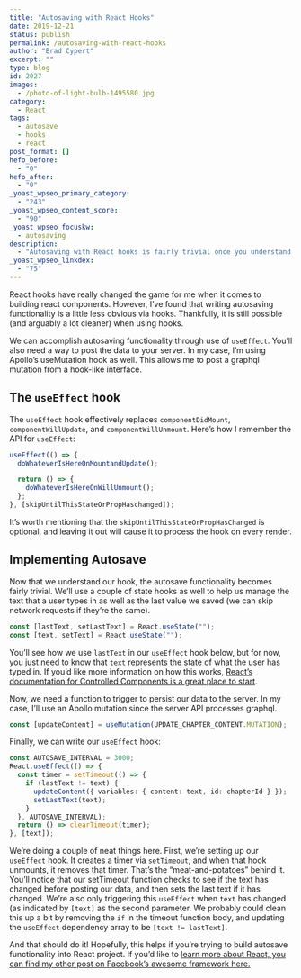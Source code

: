 ```yaml
---
title: "Autosaving with React Hooks"
date: 2019-12-21
status: publish
permalink: /autosaving-with-react-hooks
author: "Brad Cypert"
excerpt: ""
type: blog
id: 2027
images:
  - /photo-of-light-bulb-1495580.jpg
category:
  - React
tags:
  - autosave
  - hooks
  - react
post_format: []
hefo_before:
  - "0"
hefo_after:
  - "0"
_yoast_wpseo_primary_category:
  - "243"
_yoast_wpseo_content_score:
  - "90"
_yoast_wpseo_focuskw:
  - autosaving
description:
  - "Autosaving with React hooks is fairly trivial once you understand React's useEffect hook. Autosaving can be accomplished with useEffect and useState."
_yoast_wpseo_linkdex:
  - "75"
---
```


React hooks have really changed the game for me when it comes to building react components. However, I’ve found that writing autosaving functionality is a little less obvious via hooks. Thankfully, it is still possible (and arguably a lot cleaner) when using hooks.

We can accomplish autosaving functionality through use of `useEffect`. You’ll also need a way to post the data to your server. In my case, I’m using Apollo’s useMutation hook as well. This allows me to post a graphql mutation from a hook-like interface.

## The `useEffect` hook

The `useEffect` hook effectively replaces `componentDidMount`, `componentWillUpdate`, and `componentWillUnmount`. Here’s how I remember the API for `useEffect`:

```typescript
useEffect(() => {
  doWhateverIsHereOnMountandUpdate();

  return () => {
    doWhateverIsHereOnWillUnmount();
  };
}, [skipUntilThisStateOrPropHaschanged]);
```

It’s worth mentioning that the `skipUntilThisStateOrPropHasChanged` is optional, and leaving it out will cause it to process the hook on every render.

## Implementing Autosave

Now that we understand our hook, the autosave functionality becomes fairly trivial. We’ll use a couple of state hooks as well to help us manage the text that a user types in as well as the last value we saved (we can skip network requests if they’re the same).

```typescript
const [lastText, setLastText] = React.useState("");
const [text, setText] = React.useState("");
```

You’ll see how we use `lastText` in our `useEffect` hook below, but for now, you just need to know that `text` represents the state of what the user has typed in. If you’d like more information on how this works, [React’s documentation for Controlled Components is a great place to start](https://reactjs.org/docs/forms.html#controlled-components).

Now, we need a function to trigger to persist our data to the server. In my case, I’ll use an Apollo mutation since the server API processes graphql.

```typescript
const [updateContent] = useMutation(UPDATE_CHAPTER_CONTENT.MUTATION);
```

Finally, we can write our `useEffect` hook:

```typescript
const AUTOSAVE_INTERVAL = 3000;
React.useEffect(() => {
  const timer = setTimeout(() => {
    if (lastText != text) {
      updateContent({ variables: { content: text, id: chapterId } });
      setLastText(text);
    }
  }, AUTOSAVE_INTERVAL);
  return () => clearTimeout(timer);
}, [text]);
```

We’re doing a couple of neat things here. First, we’re setting up our `useEffect` hook. It creates a timer via `setTimeout`, and when that hook unmounts, it removes that timer. That’s the “meat-and-potatoes” behind it. You’ll notice that our setTimeout function checks to see if the text has changed before posting our data, and then sets the last text if it has changed.
We’re also only triggering this `useEffect` when `text` has changed (as indicated by `[text]` as the second parameter. We probably could clean this up a bit by removing the `if` in the timeout function body, and updating the `useEffect` dependency array to be `[text != lastText]`.

And that should do it! Hopefully, this helps if you’re trying to build autosave functionality into React project.
If you’d like to [learn more about React, you can find my other post on Facebook’s awesome framework here.](/tags/react/)
